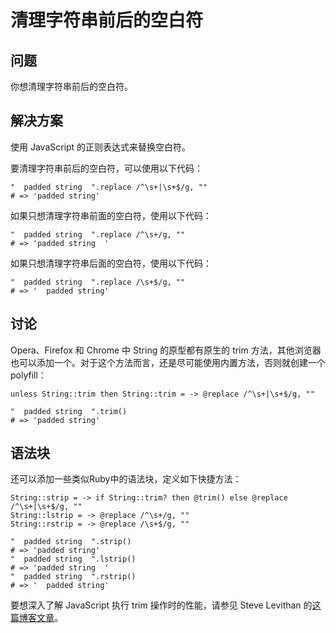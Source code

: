 # 清理字符串前后的空白符

## 问题

你想清理字符串前后的空白符。

## 解决方案

使用 JavaScript 的正则表达式来替换空白符。

要清理字符串前后的空白符，可以使用以下代码：

```
"  padded string  ".replace /^\s+|\s+$/g, ""
# => 'padded string'
```

如果只想清理字符串前面的空白符，使用以下代码：

```
"  padded string  ".replace /^\s+/g, ""
# => 'padded string  '

```

如果只想清理字符串后面的空白符，使用以下代码：

```
"  padded string  ".replace /\s+$/g, ""
# => '  padded string'
```

## 讨论

Opera、Firefox 和 Chrome 中 String 的原型都有原生的 trim 方法，其他浏览器也可以添加一个。对于这个方法而言，还是尽可能使用内置方法，否则就创建一个 polyfill：

```
unless String::trim then String::trim = -> @replace /^\s+|\s+$/g, ""

"  padded string  ".trim()
# => 'padded string'
```

## 语法块

还可以添加一些类似Ruby中的语法块，定义如下快捷方法：

```
String::strip = -> if String::trim? then @trim() else @replace /^\s+|\s+$/g, ""
String::lstrip = -> @replace /^\s+/g, ""
String::rstrip = -> @replace /\s+$/g, ""

"  padded string  ".strip()
# => 'padded string'
"  padded string  ".lstrip()
# => 'padded string  '
"  padded string  ".rstrip()
# => '  padded string'
```

要想深入了解 JavaScript 执行 trim 操作时的性能，请参见 Steve Levithan 的[这篇博客文章](http://blog.stevenlevithan.com/archives/faster-trim-javascript)。
